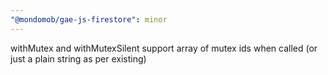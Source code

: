 ```yaml
---
"@mondomob/gae-js-firestore": minor
---
```


withMutex and withMutexSilent support array of mutex ids when called (or just a plain string as per existing)
